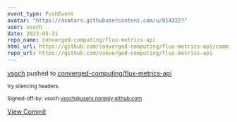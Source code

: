 ```yaml
---
event_type: PushEvent
avatar: "https://avatars.githubusercontent.com/u/814322?"
user: vsoch
date: 2023-05-31
repo_name: converged-computing/flux-metrics-api
html_url: https://github.com/converged-computing/flux-metrics-api/commit/1297c837cfba9362223f0c21b9ed253ce0300cf1
repo_url: https://github.com/converged-computing/flux-metrics-api
---
```


<a href='https://github.com/vsoch' target='_blank'>vsoch</a> pushed to <a href='https://github.com/converged-computing/flux-metrics-api' target='_blank'>converged-computing/flux-metrics-api</a>

<small>try silencing headers

Signed-off-by: vsoch <vsoch@users.noreply.github.com></small>

<a href='https://github.com/converged-computing/flux-metrics-api/commit/1297c837cfba9362223f0c21b9ed253ce0300cf1' target='_blank'>View Commit</a>